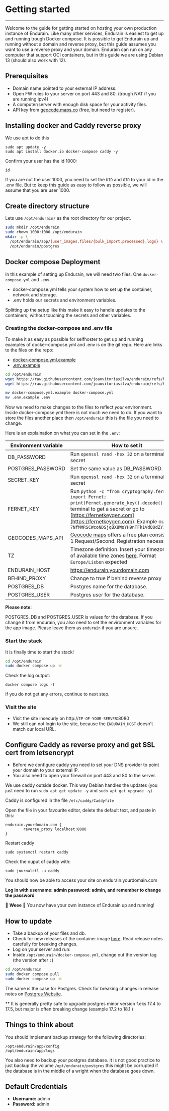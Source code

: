 # Getting started

---

Welcome to the guide for getting started on hosting your own production instance of Endurain. Like many other services, Endurain is easiest to get up and running trough Docker compose. It is possible to get Endurain up and running without a domain and reverse proxy, but this guide assumes you want to use a reverse proxy and your domain. Endurain can run on any computer that support OCI containers, but in this guide we are using Debian 13 (should also work with 12).

## Prerequisites
* Domain name pointed to your external IP address.
* Open FW rules to your server on port 443 and 80. (trough NAT if you are running ipv4)
* A computer/server with enough disk space for your activity files.
* API key from [geocode.maps.co](https://geocode.maps.co/) (free, but need to register).

## Installing docker and Caddy reverse proxy

We use apt to do this

```
sudo apt update -y
sudo apt install docker.io docker-compose caddy -y
```

Confirm your user has the id 1000:

```
id
```

If you are not the user 1000, you need to set the `UID` and `GID` to your id in the .env file. But to keep this guide as easy to follow as possible, we will assume that you are user 1000.

## Create directory structure

Lets use `/opt/endurain/` as the root directory for our project.

```bash
sudo mkdir /opt/endurain
sudo chown 1000:1000 /opt/endurain
mkdir -p \
  /opt/endurain/app/{user_images,files/{bulk_import,processed},logs} \
  /opt/endurain/postgres
```

## Docker compose Deployment

In this example of setting up Endurain, we will need two files. One `docker-compose.yml` and `.env`.

* docker-compose.yml tells your system how to set up the container, network and storage.
* .env holds our secrets and environment variables.

Splitting up the setup like this make it easy to handle updates to the containers, without touching the secrets and other variables.

### Creating the docker-compose and .env file

To make it as easy as possible for selfhoster to get up and running examples of docker-compose.yml and .env is on the git repo. Here are links to the files on the repo:

* [docker-compose.yml.example](https://raw.githubusercontent.com/joaovitoriasilva/endurain/refs/heads/master/docker-compose.yml.example)
* [.env.example](https://raw.githubusercontent.com/joaovitoriasilva/endurain/refs/heads/master/env.example)

```bash
cd /opt/endurain
wget https://raw.githubusercontent.com/joaovitoriasilva/endurain/refs/heads/master/docker-compose.yml.example
wget https://raw.githubusercontent.com/joaovitoriasilva/endurain/refs/heads/master/env.example

mv docker-compose.yml.example docker-compose.yml
mv .env.example .env
```

Now we need to make changes to the files to reflect *your* environment. Inside docker-compose.yml there is not much we need to do. If you want to store the files another place then `/opt/endurain` this is the file you need to change.

Here is an explaination on what you can set in the `.env`:

Environment variable  | How to set it |
| --- | --- |
| DB_PASSWORD | Run `openssl rand -hex 32` on a terminal to get a secret |
| POSTGRES_PASSWORD | Set the same value as DB_PASSWORD.|
| SECRET_KEY | Run `openssl rand -hex 32` on a terminal to get a secret |
| FERNET_KEY |Run `python -c "from cryptography.fernet import Fernet; print(Fernet.generate_key().decode())"` on a terminal to get a secret or go to [https://fernetkeygen.com](https://fernetkeygen.com). Example output is `7NfMMRSCWcoNDSjqBX8WoYH9nTFk1VdQOdZY13po53Y=` |
| GEOCODES_MAPS_API | <a href="https://geocode.maps.co/">Geocode maps</a> offers a free plan consisting of 1 Request/Second. Registration necessary. |
| TZ | Timezone definition. Insert your timezone. List of available time zones [here](https://en.wikipedia.org/wiki/List_of_tz_database_time_zones). Format `Europe/Lisbon` expected |
| ENDURAIN_HOST | https://endurain.yourdomain.com |
| BEHIND_PROXY | Change to true if behind reverse proxy |
| POSTGRES_DB | Postgres name for the database. |
| POSTGRES_USER | Postgres user for the database. |

**Please note:**

POSTGRES_DB and POSTGRES_USER is values for the database. If you change it from endurain, you also need to set the environment variables for the app image. Please leave them as `endurain` if you are unsure.

### Start the stack

It is finally time to start the stack!

```bash
cd /opt/endurain
sudo docker compose up -d
```

Check the log output:

```
docker compose logs -f
```

If you do not get any errors, continue to next step.

### Visit the site

* Visit the site insecurly on http://`IP-OF-YOUR-SERVER`:8080
* We still can not login to the site, because the `ENDURAIN_HOST` doesn't match our local URL.

##  Configure Caddy as reverse proxy and get SSL cert from letsencrypt

* Before we configure caddy you need to set your DNS provider to point your domain to your external IP.
* You also need to open your firewall on port 443 and 80 to the server.

We use caddy outside docker. This way Debian handles the updates (you just need to run `sudo apt get update -y` and `sudo apt get upgrade -y`)

Caddy is configured in the file `/etc/caddy/Caddyfile`

Open the file in your favourite editor, delete the default text, and paste in this:

```
endurain.yourdomain.com {
        reverse_proxy localhost:8080
}
```

Restart caddy

```
sudo systemctl restart caddy
```

Check the ouput of caddy with:

```
sudo journalctl -u caddy
```

You should now be able to access your site on endurain.yourdomain.com

**Log in with username: admin password: admin, and remember to change the password**



🎉 **Weee** 🎉 You now have your own instance of Endurain up and running!

## How to update

* Take a backup of your files and db.
* Check for new releases of the container image [here](https://github.com/joaovitoriasilva/endurain). Read release notes carefully for breaking changes.
* Log on your server and run:
* Inside `/opt/endurain/docker-compose.yml`, change out the version tag (the version after `:`)


```bash
cd /opt/endurain
sudo docker compose pull
sudo docker compose up -d
```

The same is the case for Postgres. Check for breaking changes in release notes on [Postgres Website](https://www.postgresql.org/docs/release/).

** It is generally pretty safe to upgrade postgres minor version f.eks 17.4 to 17.5, but major is often breaking change (example 17.2 to 18.1 )


## Things to think about

You should implement backup strategy for the following directories:

```
/opt/endurain/app/config
/opt/endurain/app/logs
```

You also need to backup your postgres database. It is not good practice to just backup the volume `/opt/endurain/postgres` this might be corrupted if  the database is in the middle of a wright when the database goes down.

## Default Credentials

- **Username:** admin  
- **Password:** admin
